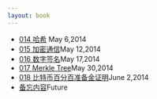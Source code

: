 ```yaml
---
layout: book
---
```


<ul class="listing">
	<li>
		<a href="014_hash.html">014 哈希</a> <span>May 6,2014</span>
	</li>
	<li>
		<a href="015_crypto.html">015 加密通信</a><span>May 12,2014</span>
	</li>
	<li>
		<a href="016_digi_sig.html">016 数字签名</a><span>May 17,2014</span>
	</li>
	<li>
		<a href="017_merkle_tree.html">017 Merkle Tree</a><span>May 30,2014</span>
	</li>
	<li>
		<a href="018_proof_of_reserve.html">018 比特币百分百准备金证明</a><span>June 2,2014</span>
	</li>
	<li>
		<a href="tmp.html">备忘内容</a><span>Future</span>
	</li>
</ul>

